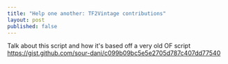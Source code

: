 ```yaml
---
title: "Help one another: TF2Vintage contributions"
layout: post
published: false
---
```


Talk about this script and how it's based off a very old OF script
https://gist.github.com/sour-dani/c099b09bc5e5e2705d787c407dd77540